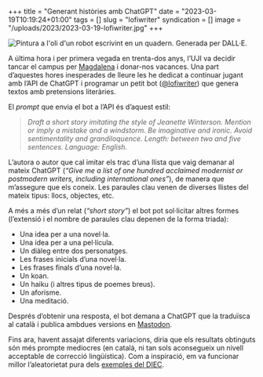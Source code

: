 +++
title = "Generant històries amb ChatGPT"
date = "2023-03-19T10:19:24+01:00"
tags = []
slug = "lofiwriter"
syndication = []
image = "/uploads/2023/2023-03-19-lofiwriter.jpg"
+++

<img src="/uploads/2023/2023-03-19-lofiwriter.jpg" alt="Pintura a l'oli d'un robot escrivint en un quadern. Generada per DALL·E.">

A última hora i per primera vegada en trenta-dos anys, l’UJI va decidir tancar el campus per [Magdalena](https://ca.m.wikipedia.org/wiki/Festes_de_la_Magdalena) i donar-nos vacances. Una part d’aquestes hores inesperades de lleure les he dedicat a continuar jugant amb l’API de ChatGPT i programar un petit bot ([@lofiwriter](https://mastodon.social/@lofiwriter)) que genera textos amb pretensions literàries.

El *prompt* que envia el bot a l’API és d’aquest estil:

> *Draft a short story imitating the style of Jeanette Winterson. Mention or imply a mistake and a windstorm. Be imaginative and ironic. Avoid sentimentality and grandiloquence. Length: between two and five sentences. Language: English.*

L’autora o autor que cal imitar els trac d’una llista que vaig demanar al mateix ChatGPT (*“Give me a list of one hundred acclaimed modernist or postmodern writers, including international ones”*), de manera que m’assegure que els coneix. Les paraules clau venen de diverses llistes del mateix tipus: llocs, objectes, etc.

A més a més d’un relat (*“short story”*) el bot pot sol·licitar altres formes (l’extensió i el nombre de paraules clau depenen de la forma triada):

- Una idea per a una novel·la.
- Una idea per a una pel·lícula.
- Un diàleg entre dos personatges.
- Les frases inicials d’una novel·la.
- Les frases finals d’una novel·la.
- Un koan.
- Un haiku (i altres tipus de poemes breus).
- Un aforisme.
- Una meditació.

Després d’obtenir una resposta, el bot demana a ChatGPT que la traduïsca al català i publica ambdues versions en [Mastodon](https://mastodon.social/@lofiwriter).

Fins ara, havent assajat diferents variacions, diria que els resultats obtinguts són més prompte mediocres (en català, ni tan sols aconsegueix un nivell acceptable de correcció lingüística). Com a inspiració, em va funcionar millor l’aleatorietat pura dels [exemples del DIEC](https://42.carlesbellver.net).